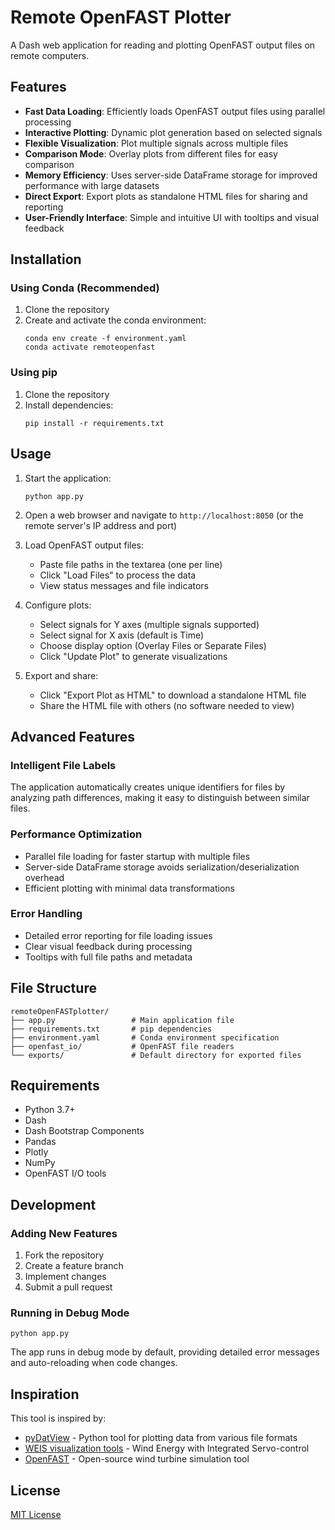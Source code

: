 # Remote OpenFAST Plotter

A Dash web application for reading and plotting OpenFAST output files on remote computers.

## Features

- **Fast Data Loading**: Efficiently loads OpenFAST output files using parallel processing
- **Interactive Plotting**: Dynamic plot generation based on selected signals
- **Flexible Visualization**: Plot multiple signals across multiple files
- **Comparison Mode**: Overlay plots from different files for easy comparison
- **Memory Efficiency**: Uses server-side DataFrame storage for improved performance with large datasets
- **Direct Export**: Export plots as standalone HTML files for sharing and reporting
- **User-Friendly Interface**: Simple and intuitive UI with tooltips and visual feedback

## Installation

### Using Conda (Recommended)

1. Clone the repository
2. Create and activate the conda environment:
   ```
   conda env create -f environment.yaml
   conda activate remoteopenfast
   ```

### Using pip

1. Clone the repository
2. Install dependencies:
   ```
   pip install -r requirements.txt
   ```

## Usage

1. Start the application:
   ```
   python app.py
   ```
2. Open a web browser and navigate to `http://localhost:8050` (or the remote server's IP address and port)
3. Load OpenFAST output files:
   - Paste file paths in the textarea (one per line)
   - Click "Load Files" to process the data
   - View status messages and file indicators

4. Configure plots:
   - Select signals for Y axes (multiple signals supported)
   - Select signal for X axis (default is Time)
   - Choose display option (Overlay Files or Separate Files)
   - Click "Update Plot" to generate visualizations

5. Export and share:
   - Click "Export Plot as HTML" to download a standalone HTML file
   - Share the HTML file with others (no software needed to view)

## Advanced Features

### Intelligent File Labels
The application automatically creates unique identifiers for files by analyzing path differences, making it easy to distinguish between similar files.

### Performance Optimization
- Parallel file loading for faster startup with multiple files
- Server-side DataFrame storage avoids serialization/deserialization overhead
- Efficient plotting with minimal data transformations

### Error Handling
- Detailed error reporting for file loading issues
- Clear visual feedback during processing
- Tooltips with full file paths and metadata

## File Structure

```
remoteOpenFASTplotter/
├── app.py                 # Main application file
├── requirements.txt       # pip dependencies
├── environment.yaml       # Conda environment specification
├── openfast_io/           # OpenFAST file readers
└── exports/               # Default directory for exported files
```

## Requirements

- Python 3.7+
- Dash
- Dash Bootstrap Components
- Pandas
- Plotly
- NumPy
- OpenFAST I/O tools

## Development

### Adding New Features

1. Fork the repository
2. Create a feature branch
3. Implement changes
4. Submit a pull request

### Running in Debug Mode

```
python app.py
```

The app runs in debug mode by default, providing detailed error messages and auto-reloading when code changes.

## Inspiration

This tool is inspired by:
- [pyDatView](https://github.com/ebranlard/pyDatView) - Python tool for plotting data from various file formats
- [WEIS visualization tools](https://github.com/WISDEM/WEIS) - Wind Energy with Integrated Servo-control
- [OpenFAST](https://github.com/OpenFAST/openfast) - Open-source wind turbine simulation tool

## License

[MIT License](LICENSE)
